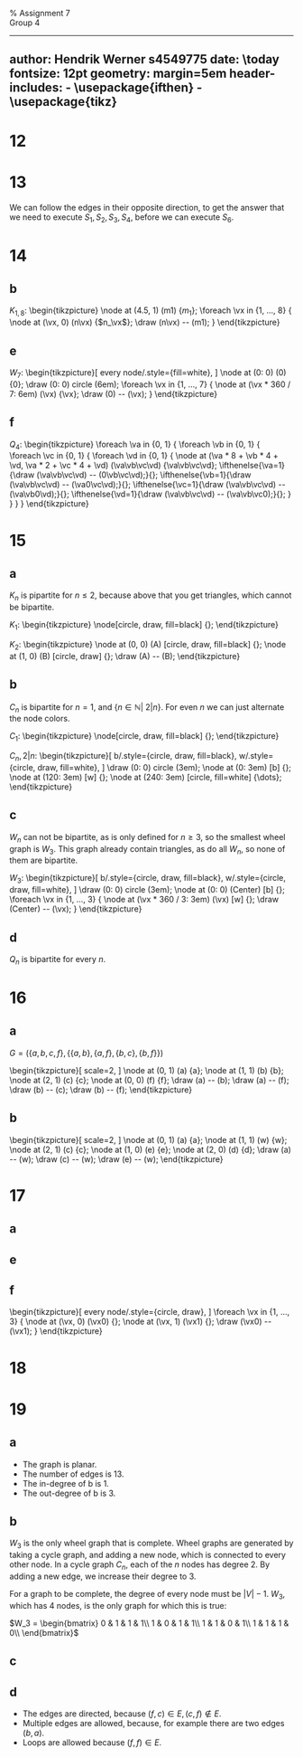 % Assignment 7\
	Group 4

---
author: Hendrik Werner s4549775
date: \today
fontsize: 12pt
geometry: margin=5em
header-includes:
	- \usepackage{ifthen}
	- \usepackage{tikz}
---

# 12

# 13
We can follow the edges in their opposite direction, to get the answer that we need to execute $S_1, S_2, S_3, S_4$, before we can execute $S_6$.

# 14
## b
$K_{1, 8}$:
\begin{tikzpicture}
	\node at (4.5, 1) (m1) {$m_1$};
	\foreach \vx in {1, ..., 8} {
		\node at (\vx, 0) (n\vx) {$n_\vx$};
		\draw (n\vx) -- (m1);
	}
\end{tikzpicture}

## e
$W_7$:
\begin{tikzpicture}[
	every node/.style={fill=white},
]
	\node at (0: 0) (0) {0};
	\draw (0: 0) circle (6em);
	\foreach \vx in {1, ..., 7} {
		\node at (\vx * 360 / 7: 6em) (\vx) {\vx};
		\draw (0) -- (\vx);
	}
\end{tikzpicture}

## f
$Q_4$:
\begin{tikzpicture}
	\foreach \va in {0, 1} {
		\foreach \vb in {0, 1} {
			\foreach \vc in {0, 1} {
				\foreach \vd in {0, 1} {
					\node at (\va * 8 + \vb * 4 + \vd, \va * 2 + \vc * 4 + \vd) (\va\vb\vc\vd) {\va\vb\vc\vd};
					\ifthenelse{\va=1}{\draw (\va\vb\vc\vd) -- (0\vb\vc\vd);}{};
					\ifthenelse{\vb=1}{\draw (\va\vb\vc\vd) -- (\va0\vc\vd);}{};
					\ifthenelse{\vc=1}{\draw (\va\vb\vc\vd) -- (\va\vb0\vd);}{};
					\ifthenelse{\vd=1}{\draw (\va\vb\vc\vd) -- (\va\vb\vc0);}{};
				}
			}
		}
	}
\end{tikzpicture}

# 15
## a
$K_n$ is pipartite for $n \leq 2$, because above that you get triangles, which cannot be bipartite.

$K_1$:
\begin{tikzpicture}
	\node[circle, draw, fill=black] {};
\end{tikzpicture}

$K_2$:
\begin{tikzpicture}
	\node at (0, 0) (A) [circle, draw, fill=black] {};
	\node at (1, 0) (B) [circle, draw] {};
	\draw (A) -- (B);
\end{tikzpicture}

## b
$C_n$ is bipartite for $n = 1$, and $\{n \in \mathbb{N} |\ 2|n\}$. For even $n$ we can just alternate the node colors.

$C_1$:
\begin{tikzpicture}
	\node[circle, draw, fill=black] {};
\end{tikzpicture}

$C_n, 2|n$:
\begin{tikzpicture}[
	b/.style={circle, draw, fill=black},
	w/.style={circle, draw, fill=white},
]
	\draw (0: 0) circle (3em);
	\node at (0: 3em) [b] {};
	\node at (120: 3em) [w] {};
	\node at (240: 3em) [circle, fill=white] {\dots};
\end{tikzpicture}

## c
$W_n$ can not be bipartite, as is only defined for $n \geq 3$, so the smallest wheel graph is $W_3$. This graph already contain triangles, as do all $W_n$, so none of them are bipartite.

$W_3$:
\begin{tikzpicture}[
	b/.style={circle, draw, fill=black},
	w/.style={circle, draw, fill=white},
]
	\draw (0: 0) circle (3em);
	\node at (0: 0) (Center) [b] {};
	\foreach \vx in {1, ..., 3} {
		\node at (\vx * 360 / 3: 3em) (\vx) [w] {};
		\draw (Center) -- (\vx);
	}
\end{tikzpicture}

## d
$Q_n$ is bipartite for every $n$.

# 16
## a
$G = (\{a, b, c, f\}, \{\{a, b\}, \{a, f\}, \{b, c\}, \{b, f\}\})$

\begin{tikzpicture}[
	scale=2,
]
	\node at (0, 1) (a) {a};
	\node at (1, 1) (b) {b};
	\node at (2, 1) (c) {c};
	\node at (0, 0) (f) {f};
	\draw (a) -- (b);
	\draw (a) -- (f);
	\draw (b) -- (c);
	\draw (b) -- (f);
\end{tikzpicture}

## b
\begin{tikzpicture}[
	scale=2,
]
	\node at (0, 1) (a) {a};
	\node at (1, 1) (w) {w};
	\node at (2, 1) (c) {c};
	\node at (1, 0) (e) {e};
	\node at (2, 0) (d) {d};
	\draw (a) -- (w);
	\draw (c) -- (w);
	\draw (e) -- (w);
\end{tikzpicture}

# 17
## a
## e
## f
\begin{tikzpicture}[
	every node/.style={circle, draw},
]
	\foreach \vx in {1, ..., 3} {
		\node at (\vx, 0) (\vx0) {};
		\node at (\vx, 1) (\vx1) {};
		\draw (\vx0) -- (\vx1);
	}
\end{tikzpicture}

# 18

# 19
## a
* The graph is planar.
* The number of edges is 13.
* The in-degree of b is 1.
* The out-degree of b is 3.

## b
$W_3$ is the only wheel graph that is complete. Wheel graphs are generated by taking a cycle graph, and adding a new node, which is connected to every other node. In a cycle graph $C_n$, each of the $n$ nodes has degree 2. By adding a new edge, we increase their degree to 3.

For a graph to be complete, the degree of every node must be $|V| - 1$. $W_3$, which has 4 nodes, is the only graph for which this is true:

$W_3 = \begin{bmatrix}
	0 & 1 & 1 & 1\\
	1 & 0 & 1 & 1\\
	1 & 1 & 0 & 1\\
	1 & 1 & 1 & 0\\
\end{bmatrix}$

## c
## d
* The edges are directed, because $(f, c) \in E, (c, f) \not \in E$.
* Multiple edges are allowed, because, for example there are two edges $(b, a)$.
* Loops are allowed because $(f, f) \in E$.
